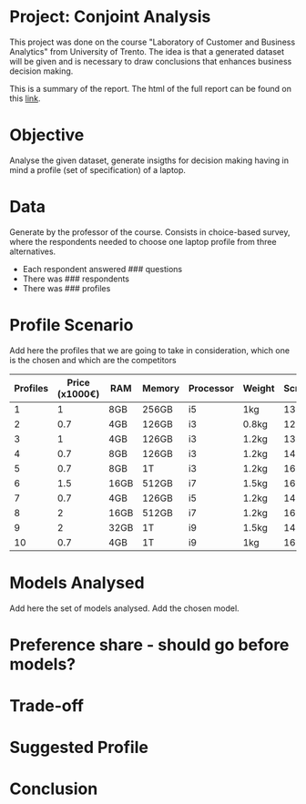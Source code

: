 # Project: Conjoint Analysis

This project was done on the course "Laboratory of Customer and Business Analytics" from University of Trento. The idea is that a generated dataset will be given and is necessary to draw conclusions that enhances business decision making.

This is a summary of the report. The html of the full report can be found on this [link](https://sangoncalves.github.io/Laptop-conjoint-analysis/).

# Objective

Analyse the given dataset, generate insigths for decision making having in mind a profile (set of specification) of a laptop.

# Data

Generate by the professor of the course. Consists in choice-based survey, where the respondents needed to choose one laptop profile from three alternatives.
* Each respondent answered ### questions
*  There was ### respondents
*  There was ### profiles

# Profile Scenario

Add here the profiles that we are going to take in consideration, which one is the chosen and which are the competitors

| Profiles| Price (x1000€) | RAM | Memory | Processor | Weight | ScreenSize |
|--|-----|-----|--------|-----------| ------ |----------- |
 | 1 | 1 | 8GB | 256GB | i5 | 1kg | 13 |
| 2 | 0.7  | 4GB | 126GB | i3 | 0.8kg | 12 |
 | 3 |  1 | 4GB | 126GB | i3 | 1.2kg | 13 |
 | 4 | 0.7 | 8GB | 126GB | i3 | 1.2kg | 14 |
| 5 | 0.7 | 8GB | 1T | i3 | 1.2kg | 16 |
 | 6 | 1.5 | 16GB |512GB|i7 | 1.5kg | 16 |
 | 7 | 0.7 | 4GB  | 126GB | i5 | 1.2kg | 14 |
 | 8 | 2 | 16GB  | 512GB | i7 | 1.2kg | 16 |
 | 9 | 2 | 32GB  | 1T | i9 | 1.5kg | 14 |
 | 10 | 0.7 | 4GB | 1T | i9 | 1kg | 16 |

# Models Analysed

Add here the set of models analysed. Add the chosen model.

# Preference share - should go before models?

# Trade-off

# Suggested Profile

# Conclusion
